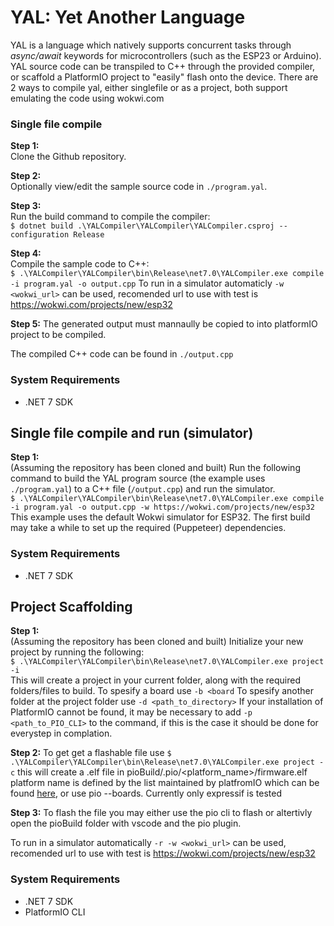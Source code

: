 # YAL: Yet Another Language

YAL is a language which natively supports concurrent tasks through *async/await* keywords for microcontrollers (such as the ESP23 or Arduino). YAL source code can be transpiled to C++ through the provided compiler, or scaffold a PlatformIO project to "easily" flash onto the device. There are 2 ways to compile yal, either singlefile or as a project, both support emulating the code using wokwi.com 

### Single file compile

**Step 1:**  
Clone the Github repository.

**Step 2:**  
Optionally view/edit the sample source code in `./program.yal`.  

**Step 3:**  
Run the build command to compile the compiler:  
`$ dotnet build .\YALCompiler\YALCompiler\YALCompiler.csproj --configuration Release`

**Step 4:**  
Compile the sample code to C++:  
`$ .\YALCompiler\YALCompiler\bin\Release\net7.0\YALCompiler.exe compile -i program.yal -o output.cpp`
To run in a simulator automaticly `-w <wokwi_url>` can be used, recomended url to use with test is https://wokwi.com/projects/new/esp32

**Step 5:**
The generated output must mannaully be copied to into platformIO project to be compiled.


The compiled C++ code can be found in `./output.cpp`

### System Requirements
- .NET 7 SDK

## Single file compile and run (simulator)

**Step 1:**  
(Assuming the repository has been cloned and built) Run the following command to build the YAL program source (the example uses `./program.yal`) to a C++ file (`/output.cpp`) and run the simulator.  
`$ .\YALCompiler\YALCompiler\bin\Release\net7.0\YALCompiler.exe compile -i program.yal -o output.cpp -w https://wokwi.com/projects/new/esp32`  
This example uses the default Wokwi simulator for ESP32. The first build may take a while to set up the required (Puppeteer) dependencies.

### System Requirements
- .NET 7 SDK

## Project Scaffolding

**Step 1:**  
(Assuming the repository has been cloned and built) Initialize your new project by running the following:  
`$ .\YALCompiler\YALCompiler\bin\Release\net7.0\YALCompiler.exe project -i`  
This will create a project in your current folder, along with the required folders/files to build.
To spesify a board use `-b <board`
To spesify another folder at the project folder use `-d <path_to_directory>`
If your installation of PlatformIO cannot be found, it may be necessary to add `-p <path_to_PIO_CLI>` to the command, if this is the case it should be done for everystep in complation.

**Step 2:**
To get get a flashable file use `$ .\YALCompiler\YALCompiler\bin\Release\net7.0\YALCompiler.exe project -c` this will create a .elf file in pioBuild/.pio/<platform_name>/firmware.elf
platform name is defined by the list maintained by platfromIO which can be found [here](https://docs.platformio.org/en/latest/boards/index.html), or use pio --boards. Currently only expressif is tested 

**Step 3:**
To flash the file you may either use the pio cli to flash or altertivly open the pioBuild folder with vscode and the pio plugin.

To run in a simulator automatically `-r -w <wokwi_url>` can be used, recomended url to use with test is https://wokwi.com/projects/new/esp32


### System Requirements
- .NET 7 SDK
- PlatformIO CLI